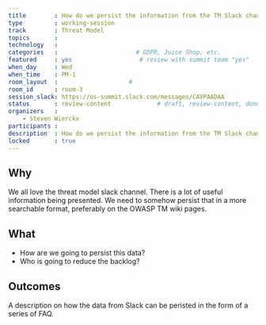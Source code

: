 ```yaml
---
title        : How do we persist the information from the TM Slack channel?
type         : working-session
track        : Threat Model
topics       : 
technology   :
categories   :                      # GDPR, Juice Shop, etc.
featured     : yes                   # review with summit team "yes"
when_day     : Wed
when_time    : PM-1
room_layout  :                    #
room_id      : room-3
session_slack: https://os-summit.slack.com/messages/CAVPAADAA
status       : review-content             # draft, review-content, done
organizers   :
    - Steven Wierckx
participants :
description  : How do we persist the information from the TM Slack channel?
locked       : true
---
```


## Why

We all love the threat model slack channel. There is a lot of useful information being presented. We need to somehow persist that in a more searchable format, preferably on the OWASP TM wiki pages.

## What

 - How are we going to persist this data?
 - Who is going to reduce the backlog?

## Outcomes

A description on how the data from Slack can be peristed in the form of a series of FAQ.
